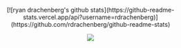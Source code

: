 <!--
**rdrachenberg/rdrachenberg** is a ✨ _special_ ✨ repository because its `README.md` (this file) appears on your GitHub profile.

Here are some ideas to get you started:

- 🔭 I’m currently working on ...
- 🌱 I’m currently learning ...
- 👯 I’m looking to collaborate on ...
- 🤔 I’m looking for help with ...
- 💬 Ask me about ...
- 📫 How to reach me: ...
- 😄 Pronouns: ...
- ⚡ Fun fact: ...
-->
<p align="center">
[![ryan drachenberg's github stats](https://github-readme-stats.vercel.app/api?username=rdrachenberg)](https://github.com/rdrachenberg/github-readme-stats)
</p>
<p align="center">
<img src='https://github-readme-stats.vercel.app/api/top-langs/?username=rdrachenberg&theme=blue-green'>
</p>
